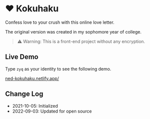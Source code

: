 # :heart: Kokuhaku

Confess love to your crush with this online love letter.

The original version was created in my sophomore year of college.

> :warning: Warning: This is a front-end project without any encryption.


## Live Demo

Type `zyq` as your identity to see the following demo.

[ned-kokuhaku.netlify.app/](https://ned-kokuhaku.netlify.app/)


## Change Log

- 2021-10-05: Initialized
- 2022-09-03: Updated for open source
